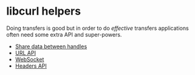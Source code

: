 # libcurl helpers

Doing transfers is good but in order to do *effective* transfers applications
often need some extra API and super-powers.

  * [Share data between handles](sharing.md)
  * [URL API](url/)
  * [WebSocket](ws/)
  * [Headers API](headerapi/)
